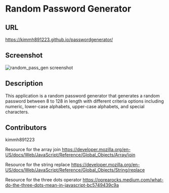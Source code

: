 # Random Password Generator

## URL
https://kimmh891223.github.io/passwordgenerator/

## Screenshot
![random_pass_gen screenshot](https://user-images.githubusercontent.com/125617951/227416261-ac696969-7be1-44ed-ae1f-a0321befcf6b.jpg)

## Description
This application is a random password generator that generates a random password between 8 to 128 in length with different criteria options including numeric, lower-case alphabets, upper-case alphabets, and special characters.


## Contributors
kimmh891223

Resource for the array join
https://developer.mozilla.org/en-US/docs/Web/JavaScript/Reference/Global_Objects/Array/join

Resource for the string replace
https://developer.mozilla.org/en-US/docs/Web/JavaScript/Reference/Global_Objects/String/replace

Resource for the three dots operator
https://oprearocks.medium.com/what-do-the-three-dots-mean-in-javascript-bc5749439c9a
